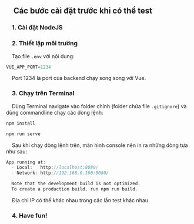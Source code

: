 ## &nbsp;&nbsp;&nbsp;&nbsp;Các bước cài đặt trước khi có thể test

### &nbsp;&nbsp;&nbsp;&nbsp;1. Cài đặt NodeJS

### &nbsp;&nbsp;&nbsp;&nbsp;2. Thiết lập môi trường

&nbsp;&nbsp;&nbsp;&nbsp;Tạo file `.env` với nội dung:
```c
VUE_APP_PORT=1234
```
&nbsp;&nbsp;&nbsp;&nbsp;Port 1234 là port của backend chạy song song với Vue.

### &nbsp;&nbsp;&nbsp;&nbsp;3. Chạy trên Terminal

&nbsp;&nbsp;&nbsp;&nbsp;Dùng Terminal navigate vào folder chính (folder chứa file `.gitignore`) và dùng commandline chạy các dòng lệnh:
```c
npm install
```
```c
npm run serve
```

&nbsp;&nbsp;&nbsp;&nbsp;Sau khi chạy dòng lệnh trên, màn hình console nên in ra những dòng tựa như sau:
```c
App running at:
  - Local:   http://localhost:8080/
  - Network: http://192.168.0.100:8080/

  Note that the development build is not optimized.
  To create a production build, run npm run build.
```
&nbsp;&nbsp;&nbsp;&nbsp;Địa chỉ IP có thể khác nhau trong các lần test khác nhau

### &nbsp;&nbsp;&nbsp;&nbsp;4. Have fun!